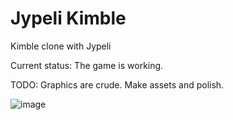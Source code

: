 # Jypeli Kimble

Kimble clone with Jypeli

Current status: The game is working. 

TODO: Graphics are crude. Make assets and polish.

![image](https://user-images.githubusercontent.com/85225433/184825849-e5b9abea-467a-46e3-9395-b400c7c420cc.png)
